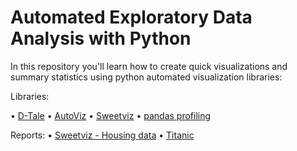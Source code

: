 # Automated Exploratory Data Analysis with Python
In this repository you'll learn how to create quick visualizations and summary statistics using python automated visualization libraries:

Libraries:

• [D-Tale](https://pypi.org/project/dtale/)
• [AutoViz](https://pypi.org/project/autoviz/)
• [Sweetviz](https://pypi.org/project/sweetviz/)
• [pandas profiling](https://pypi.org/project/pandas-profiling/)

Reports:
• [Sweetviz - Housing data]()
• [Titanic]()


